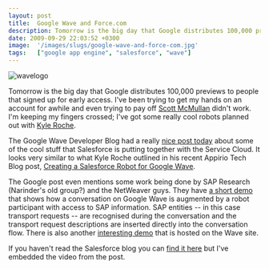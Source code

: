 ```yaml
---
layout: post
title:  Google Wave and Force.com
description: Tomorrow is the big day that Google distributes 100,000 previews to people that signed up for early access. Ive been trying to get my hands on an account for awhile and even trying to pay off Scott McMullan  didnt work. Im keeping my fingers crossed; Ive got some really cool robots planned out with Kyle Roche . The Google Wave Developer Blog had a really nice post today about some of the cool stuff that Salesforce is putting together with the Service Cloud. It looks very similar to what Kyle Roc
date: 2009-09-29 22:03:52 +0300
image:  '/images/slugs/google-wave-and-force-com.jpg'
tags:   ["google app engine", "salesforce", "wave"]
---
```

<img title="wavelogo" src="http://res.cloudinary.com/blog-jeffdouglas-com/image/upload/v1400399505/wavelogo_woif44.png" alt="wavelogo" />
<p>Tomorrow is the big day that Google distributes 100,000 previews to people that signed up for early access. I've been trying to get my hands on an account for awhile and even trying to pay off <a href="http://twitter.com/scottmcmullan" target="_blank">Scott McMullan</a> didn't work. I'm keeping my fingers crossed; I've got some really cool robots planned out with <a href="http://www.kyleroche.com" target="_blank">Kyle Roche</a>.</p>
<p>The Google Wave Developer Blog had a really <a href="http://googlewavedev.blogspot.com/2009/09/what-happened-in-wave-sandbox.html" target="_blank">nice post today</a> about some of the cool stuff that Salesforce is putting together with the Service Cloud. It looks very similar to what Kyle Roche outlined in his recent Appirio Tech Blog post, <a href="http://techblog.appirio.com/2009/09/creating-salesforcecom-robot-for-google.html" target="_blank">Creating a Salesforce Robot for Google Wave</a>.</p>
<p>The Google post even mentions some work being done by SAP Research (Narinder's old group?) and the NetWeaver guys. They have <a href="http://www.youtube.com/watch?v=G7W2M6H3OQo" target="_blank">a short demo</a> that shows how a conversation on Google Wave is augmented by a robot participant with access to SAP information. SAP entities -- in this case transport requests -- are recognised during the conversation and the transport request descriptions are inserted directly into the conversation flow. There is also another <a href="be.com/watch?v=FaNhXPSCQWo&feature=player_embedded#t=30" target="_blank">interesting demo</a> that is hosted on the Wave site.</p>
<p>If you haven't read the Salesforce blog you can <a href="http://blog.sforce.com/sforce/2009/09/getting-in-front-of-the-wave.html" target="_blank">find it here</a> but I've embedded the video from the post.</p>

